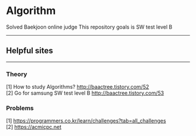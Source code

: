 # Algorithm
Solved Baekjoon online judge
This repository goals is SW test level B

---
## Helpful sites
---
### Theory
[1]  How to study Algorithms? http://baactree.tistory.com/52      
[2]  Go for samsung SW test level B http://baactree.tistory.com/53      
      
### Problems    
[1] https://programmers.co.kr/learn/challenges?tab=all_challenges    
[2] https://acmicpc.net    
